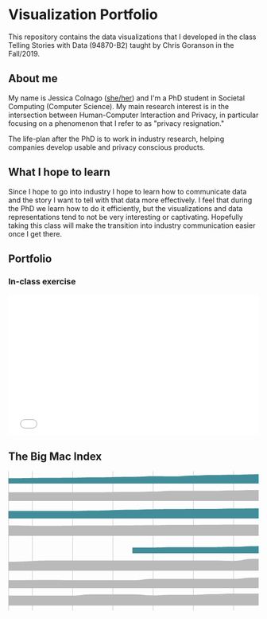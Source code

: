 # Visualization Portfolio
This repository contains the data visualizations that I developed in the class Telling Stories with Data (94870-B2) taught by Chris Goranson in the Fall/2019.

## About me
My name is Jessica Colnago ([she/her](https://www.mypronouns.org/she-her)) and I'm a PhD student in Societal Computing (Computer Science). My main research interest is in the intersection between Human-Computer Interaction and Privacy, in particular focusing on a phenomenon that I refer to as "privacy resignation."

The life-plan after the PhD is to work in industry research, helping companies develop usable and privacy conscious products.

## What I hope to learn
Since I hope to go into industry I hope to learn how to communicate data and the story I want to tell with that data more effectively. I feel that during the PhD we learn how to do it efficiently, but the visualizations and data representations tend to not be very interesting or captivating. Hopefully taking this class will make the transition into industry communication easier once I get there.

## Portfolio

### In-class exercise
<iframe title="Left-click" aria-label="Stacked Column Chart" id="datawrapper-chart-4D4Br" src="//datawrapper.dwcdn.net/4D4Br/2/" scrolling="no" frameborder="0" style="width: 0; min-width: 100% !important; border: none;" height="283"></iframe><script type="text/javascript">!function(){"use strict";window.addEventListener("message",function(a){if(void 0!==a.data["datawrapper-height"])for(var e in a.data["datawrapper-height"]){var t=document.getElementById("datawrapper-chart-"+e)||document.querySelector("iframe[src*='"+e+"']");t&&(t.style.height=a.data["datawrapper-height"][e]+"px")}})}();</script>

## The Big Mac Index
<svg width="900" height="500" xmlns="http://www.w3.org/2000/svg"><g class="x axis" style="stroke-width: 1px; font-size: 10px; font-family: Arial, Helvetica;" transform="translate(0,485)" fill="none" font-size="10" font-family="sans-serif" text-anchor="middle"><path class="domain" stroke="#000" d="M0.5,-485V0.5H900.5V-485" style="shape-rendering: crispedges; fill: none; stroke: rgb(204, 204, 204);"></path><g class="tick" opacity="1" transform="translate(48.043156596794084,0)"><line stroke="#000" y2="-485" style="shape-rendering: crispedges; fill: none; stroke: rgb(204, 204, 204);"></line><text fill="#000" y="3" dy="0.71em">2009</text></g><g class="tick" opacity="1" transform="translate(129.05425400739827,0)"><line stroke="#000" y2="-485" style="shape-rendering: crispedges; fill: none; stroke: rgb(204, 204, 204);"></line><text fill="#000" y="3" dy="0.71em">2010</text></g><g class="tick" opacity="1" transform="translate(210.06535141800248,0)"><line stroke="#000" y2="-485" style="shape-rendering: crispedges; fill: none; stroke: rgb(204, 204, 204);"></line><text fill="#000" y="3" dy="0.71em">2011</text></g><g class="tick" opacity="1" transform="translate(291.07644882860666,0)"><line stroke="#000" y2="-485" style="shape-rendering: crispedges; fill: none; stroke: rgb(204, 204, 204);"></line><text fill="#000" y="3" dy="0.71em">2012</text></g><g class="tick" opacity="1" transform="translate(372.3094944512947,0)"><line stroke="#000" y2="-485" style="shape-rendering: crispedges; fill: none; stroke: rgb(204, 204, 204);"></line><text fill="#000" y="3" dy="0.71em">2013</text></g><g class="tick" opacity="1" transform="translate(453.3205918618989,0)"><line stroke="#000" y2="-485" style="shape-rendering: crispedges; fill: none; stroke: rgb(204, 204, 204);"></line><text fill="#000" y="3" dy="0.71em">2014</text></g><g class="tick" opacity="1" transform="translate(534.3316892725031,0)"><line stroke="#000" y2="-485" style="shape-rendering: crispedges; fill: none; stroke: rgb(204, 204, 204);"></line><text fill="#000" y="3" dy="0.71em">2015</text></g><g class="tick" opacity="1" transform="translate(615.3427866831072,0)"><line stroke="#000" y2="-485" style="shape-rendering: crispedges; fill: none; stroke: rgb(204, 204, 204);"></line><text fill="#000" y="3" dy="0.71em">2016</text></g><g class="tick" opacity="1" transform="translate(696.5758323057954,0)"><line stroke="#000" y2="-485" style="shape-rendering: crispedges; fill: none; stroke: rgb(204, 204, 204);"></line><text fill="#000" y="3" dy="0.71em">2017</text></g><g class="tick" opacity="1" transform="translate(777.5869297163995,0)"><line stroke="#000" y2="-485" style="shape-rendering: crispedges; fill: none; stroke: rgb(204, 204, 204);"></line><text fill="#000" y="3" dy="0.71em">2018</text></g><g class="tick" opacity="1" transform="translate(858.5980271270037,0)"><line stroke="#000" y2="-485" style="shape-rendering: crispedges; fill: none; stroke: rgb(204, 204, 204);"></line><text fill="#000" y="3" dy="0.71em">2019</text></g></g><g class="flow" title="Brazil" transform="translate(0,0)"><path class="area" style="fill: rgb(65, 142, 154);" d="M0,14.285714285714286C43.8347718865598,14.285714285714286,43.8347718865598,13.52857142857143,87.6695437731196,13.52857142857143C108.08877928483352,13.52857142857143,108.08877928483352,13.285714285714286,128.50801479654746,13.285714285714286C148.59432799013564,13.285714285714286,148.59432799013564,12.557142857142855,168.6806411837238,12.557142857142855C209.18618988902588,12.557142857142855,209.18618988902588,11.428571428571429,249.69173859432797,11.428571428571429C270.1109741060419,11.428571428571429,270.1109741060419,10.357142857142856,290.5302096177559,10.357142857142856C310.7274969173859,10.357142857142856,310.7274969173859,10.600000000000001,330.924784217016,10.600000000000001C351.3440197287299,10.600000000000001,351.3440197287299,8.928571428571427,371.76325524044387,8.928571428571427C391.84956843403205,8.928571428571427,391.84956843403205,7.857142857142858,411.93588162762023,7.857142857142858C432.35511713933414,7.857142857142858,432.35511713933414,7.285714285714285,452.77435265104805,7.285714285714285C472.8606658446362,7.285714285714285,472.8606658446362,6.428571428571427,492.94697903822436,6.428571428571427C513.3662145499383,6.428571428571427,513.3662145499383,5.714285714285712,533.7854500616522,5.714285714285712C553.8717632552405,5.714285714285712,553.8717632552405,5.714285714285712,573.9580764488286,5.714285714285712C594.3773119605426,5.714285714285712,594.3773119605426,5.714285714285712,614.7965474722565,5.714285714285712C634.9938347718866,5.714285714285712,634.9938347718866,2.8571428571428577,655.1911220715166,2.8571428571428577C675.6103575832306,2.8571428571428577,675.6103575832306,1.4285714285714306,696.0295930949445,1.4285714285714306C716.1159062885326,1.4285714285714306,716.1159062885326,1.4285714285714306,736.2022194821209,1.4285714285714306C756.6214549938347,1.4285714285714306,756.6214549938347,1.4285714285714306,777.0406905055487,1.4285714285714306C797.1270036991368,1.4285714285714306,797.1270036991368,0.8571428571428577,817.2133168927251,0.8571428571428577C837.6325524044389,0.8571428571428577,837.6325524044389,0.8571428571428577,858.0517879161529,0.8571428571428577C879.0258939580765,0.8571428571428577,879.0258939580765,0,900,0L900,25C879.0258939580765,25,879.0258939580765,25,858.0517879161529,25C837.6325524044389,25,837.6325524044389,25,817.2133168927251,25C797.1270036991368,25,797.1270036991368,25,777.0406905055487,25C756.6214549938347,25,756.6214549938347,25,736.2022194821209,25C716.1159062885326,25,716.1159062885326,25,696.0295930949445,25C675.6103575832306,25,675.6103575832306,25,655.1911220715166,25C634.9938347718866,25,634.9938347718866,25,614.7965474722565,25C594.3773119605426,25,594.3773119605426,25,573.9580764488286,25C553.8717632552405,25,553.8717632552405,25,533.7854500616522,25C513.3662145499383,25,513.3662145499383,25,492.94697903822436,25C472.8606658446362,25,472.8606658446362,25,452.77435265104805,25C432.35511713933414,25,432.35511713933414,25,411.93588162762023,25C391.84956843403205,25,391.84956843403205,25,371.76325524044387,25C351.3440197287299,25,351.3440197287299,25,330.924784217016,25C310.7274969173859,25,310.7274969173859,25,290.5302096177559,25C270.1109741060419,25,270.1109741060419,25,249.69173859432797,25C209.18618988902588,25,209.18618988902588,25,168.6806411837238,25C148.59432799013564,25,148.59432799013564,25,128.50801479654746,25C108.08877928483352,25,108.08877928483352,25,87.6695437731196,25C43.8347718865598,25,43.8347718865598,25,0,25Z"></path><text x="894" y="19" style="font-size: 10px; fill: black; font-family: Arial, Helvetica; text-anchor: end;">Brazil</text></g><g class="flow" title="Britain" transform="translate(0,35)"><path class="area" style="fill: rgb(186, 186, 186);" d="M0,7.598784194528875C43.8347718865598,7.598784194528875,43.8347718865598,7.598784194528875,87.6695437731196,7.598784194528875C108.08877928483352,7.598784194528875,108.08877928483352,7.598784194528875,128.50801479654746,7.598784194528875C148.59432799013564,7.598784194528875,148.59432799013564,7.598784194528875,168.6806411837238,7.598784194528875C209.18618988902588,7.598784194528875,209.18618988902588,6.838905775075986,249.69173859432797,6.838905775075986C270.1109741060419,6.838905775075986,270.1109741060419,6.079027355623097,290.5302096177559,6.079027355623097C310.7274969173859,6.079027355623097,310.7274969173859,4.559270516717326,330.924784217016,4.559270516717326C351.3440197287299,4.559270516717326,351.3440197287299,4.559270516717326,371.76325524044387,4.559270516717326C391.84956843403205,4.559270516717326,391.84956843403205,4.559270516717326,411.93588162762023,4.559270516717326C432.35511713933414,4.559270516717326,432.35511713933414,3.7993920972644375,452.77435265104805,3.7993920972644375C472.8606658446362,3.7993920972644375,472.8606658446362,3.039513677811552,492.94697903822436,3.039513677811552C513.3662145499383,3.039513677811552,513.3662145499383,3.039513677811552,533.7854500616522,3.039513677811552C553.8717632552405,3.039513677811552,553.8717632552405,3.039513677811552,573.9580764488286,3.039513677811552C594.3773119605426,3.039513677811552,594.3773119605426,3.039513677811552,614.7965474722565,3.039513677811552C634.9938347718866,3.039513677811552,634.9938347718866,2.279635258358663,655.1911220715166,2.279635258358663C675.6103575832306,2.279635258358663,675.6103575832306,1.5197568389057743,696.0295930949445,1.5197568389057743C716.1159062885326,1.5197568389057743,716.1159062885326,0.7598784194528889,736.2022194821209,0.7598784194528889C756.6214549938347,0.7598784194528889,756.6214549938347,0.7598784194528889,777.0406905055487,0.7598784194528889C797.1270036991368,0.7598784194528889,797.1270036991368,0.7598784194528889,817.2133168927251,0.7598784194528889C837.6325524044389,0.7598784194528889,837.6325524044389,0.7598784194528889,858.0517879161529,0.7598784194528889C879.0258939580765,0.7598784194528889,879.0258939580765,0,900,0L900,25C879.0258939580765,25,879.0258939580765,25,858.0517879161529,25C837.6325524044389,25,837.6325524044389,25,817.2133168927251,25C797.1270036991368,25,797.1270036991368,25,777.0406905055487,25C756.6214549938347,25,756.6214549938347,25,736.2022194821209,25C716.1159062885326,25,716.1159062885326,25,696.0295930949445,25C675.6103575832306,25,675.6103575832306,25,655.1911220715166,25C634.9938347718866,25,634.9938347718866,25,614.7965474722565,25C594.3773119605426,25,594.3773119605426,25,573.9580764488286,25C553.8717632552405,25,553.8717632552405,25,533.7854500616522,25C513.3662145499383,25,513.3662145499383,25,492.94697903822436,25C472.8606658446362,25,472.8606658446362,25,452.77435265104805,25C432.35511713933414,25,432.35511713933414,25,411.93588162762023,25C391.84956843403205,25,391.84956843403205,25,371.76325524044387,25C351.3440197287299,25,351.3440197287299,25,330.924784217016,25C310.7274969173859,25,310.7274969173859,25,290.5302096177559,25C270.1109741060419,25,270.1109741060419,25,249.69173859432797,25C209.18618988902588,25,209.18618988902588,25,168.6806411837238,25C148.59432799013564,25,148.59432799013564,25,128.50801479654746,25C108.08877928483352,25,108.08877928483352,25,87.6695437731196,25C43.8347718865598,25,43.8347718865598,25,0,25Z"></path><text x="894" y="19" style="font-size: 10px; fill: black; font-family: Arial, Helvetica; text-anchor: end;">Britain</text></g><g class="flow" title="China" transform="translate(0,70)"><path class="area" style="fill: rgb(65, 142, 154);" d="M0,10.119047619047619C43.8347718865598,10.119047619047619,43.8347718865598,10.119047619047619,87.6695437731196,10.119047619047619C108.08877928483352,10.119047619047619,108.08877928483352,10.119047619047619,128.50801479654746,10.119047619047619C148.59432799013564,10.119047619047619,148.59432799013564,9.285714285714286,168.6806411837238,9.285714285714286C209.18618988902588,9.285714285714286,209.18618988902588,7.55952380952381,249.69173859432797,7.55952380952381C270.1109741060419,7.55952380952381,270.1109741060419,6.666666666666664,290.5302096177559,6.666666666666664C310.7274969173859,6.666666666666664,310.7274969173859,6.36904761904762,330.924784217016,6.36904761904762C351.3440197287299,6.36904761904762,351.3440197287299,5.9523809523809526,371.76325524044387,5.9523809523809526C391.84956843403205,5.9523809523809526,391.84956843403205,5.9523809523809526,411.93588162762023,5.9523809523809526C432.35511713933414,5.9523809523809526,432.35511713933414,5.238095238095237,452.77435265104805,5.238095238095237C472.8606658446362,5.238095238095237,472.8606658446362,4.880952380952383,492.94697903822436,4.880952380952383C513.3662145499383,4.880952380952383,513.3662145499383,4.5238095238095255,533.7854500616522,4.5238095238095255C553.8717632552405,4.5238095238095255,553.8717632552405,4.761904761904763,573.9580764488286,4.761904761904763C594.3773119605426,4.761904761904763,594.3773119605426,4.0476190476190474,614.7965474722565,4.0476190476190474C634.9938347718866,4.0476190476190474,634.9938347718866,2.857142857142854,655.1911220715166,2.857142857142854C675.6103575832306,2.857142857142854,675.6103575832306,1.6666666666666679,696.0295930949445,1.6666666666666679C716.1159062885326,1.6666666666666679,716.1159062885326,1.4285714285714306,736.2022194821209,1.4285714285714306C756.6214549938347,1.4285714285714306,756.6214549938347,0.7142857142857189,777.0406905055487,0.7142857142857189C797.1270036991368,0.7142857142857189,797.1270036991368,0.5952380952380949,817.2133168927251,0.5952380952380949C837.6325524044389,0.5952380952380949,837.6325524044389,0.1190476190476204,858.0517879161529,0.1190476190476204C879.0258939580765,0.1190476190476204,879.0258939580765,0,900,0L900,25C879.0258939580765,25,879.0258939580765,25,858.0517879161529,25C837.6325524044389,25,837.6325524044389,25,817.2133168927251,25C797.1270036991368,25,797.1270036991368,25,777.0406905055487,25C756.6214549938347,25,756.6214549938347,25,736.2022194821209,25C716.1159062885326,25,716.1159062885326,25,696.0295930949445,25C675.6103575832306,25,675.6103575832306,25,655.1911220715166,25C634.9938347718866,25,634.9938347718866,25,614.7965474722565,25C594.3773119605426,25,594.3773119605426,25,573.9580764488286,25C553.8717632552405,25,553.8717632552405,25,533.7854500616522,25C513.3662145499383,25,513.3662145499383,25,492.94697903822436,25C472.8606658446362,25,472.8606658446362,25,452.77435265104805,25C432.35511713933414,25,432.35511713933414,25,411.93588162762023,25C391.84956843403205,25,391.84956843403205,25,371.76325524044387,25C351.3440197287299,25,351.3440197287299,25,330.924784217016,25C310.7274969173859,25,310.7274969173859,25,290.5302096177559,25C270.1109741060419,25,270.1109741060419,25,249.69173859432797,25C209.18618988902588,25,209.18618988902588,25,168.6806411837238,25C148.59432799013564,25,148.59432799013564,25,128.50801479654746,25C108.08877928483352,25,108.08877928483352,25,87.6695437731196,25C43.8347718865598,25,43.8347718865598,25,0,25Z"></path><text x="894" y="19" style="font-size: 10px; fill: black; font-family: Arial, Helvetica; text-anchor: end;">China</text></g><g class="flow" title="Euro area" transform="translate(0,105)"><path class="area" style="fill: rgb(186, 186, 186);" d="M0,4.359313725490196C43.8347718865598,4.359313725490196,43.8347718865598,4.718137254901961,87.6695437731196,4.718137254901961C108.08877928483352,4.718137254901961,108.08877928483352,4.411764705882355,128.50801479654746,4.411764705882355C148.59432799013564,4.411764705882355,148.59432799013564,4.2890253002451,168.6806411837238,4.2890253002451C209.18618988902588,4.2890253002451,209.18618988902588,3.935904405637256,249.69173859432797,3.935904405637256C270.1109741060419,3.935904405637256,270.1109741060419,3.600144791666665,290.5302096177559,3.600144791666665C310.7274969173859,3.600144791666665,310.7274969173859,3.0423882291666686,330.924784217016,3.0423882291666686C351.3440197287299,3.0423882291666686,351.3440197287299,2.9727354656862737,371.76325524044387,2.9727354656862737C391.84956843403205,2.9727354656862737,391.84956843403205,2.7949112193627457,411.93588162762023,2.7949112193627457C432.35511713933414,2.7949112193627457,432.35511713933414,2.5860127205882364,452.77435265104805,2.5860127205882364C472.8606658446362,2.5860127205882364,472.8606658446362,2.45564773284314,492.94697903822436,2.45564773284314C513.3662145499383,2.45564773284314,513.3662145499383,2.450980392156861,533.7854500616522,2.450980392156861C553.8717632552405,2.450980392156861,553.8717632552405,2.3284313725490193,573.9580764488286,2.3284313725490193C594.3773119605426,2.3284313725490193,594.3773119605426,2.2058823529411775,614.7965474722565,2.2058823529411775C634.9938347718866,2.2058823529411775,634.9938347718866,1.593137254901965,655.1911220715166,1.593137254901965C675.6103575832306,1.593137254901965,675.6103575832306,1.2254901960784323,696.0295930949445,1.2254901960784323C716.1159062885326,1.2254901960784323,716.1159062885326,1.0416666666666643,736.2022194821209,1.0416666666666643C756.6214549938347,1.0416666666666643,756.6214549938347,0.7965686274509807,777.0406905055487,0.7965686274509807C797.1270036991368,0.7965686274509807,797.1270036991368,0.24509803921568363,817.2133168927251,0.24509803921568363C837.6325524044389,0.24509803921568363,837.6325524044389,0.18382352941176805,858.0517879161529,0.18382352941176805C879.0258939580765,0.18382352941176805,879.0258939580765,0,900,0L900,25C879.0258939580765,25,879.0258939580765,25,858.0517879161529,25C837.6325524044389,25,837.6325524044389,25,817.2133168927251,25C797.1270036991368,25,797.1270036991368,25,777.0406905055487,25C756.6214549938347,25,756.6214549938347,25,736.2022194821209,25C716.1159062885326,25,716.1159062885326,25,696.0295930949445,25C675.6103575832306,25,675.6103575832306,25,655.1911220715166,25C634.9938347718866,25,634.9938347718866,25,614.7965474722565,25C594.3773119605426,25,594.3773119605426,25,573.9580764488286,25C553.8717632552405,25,553.8717632552405,25,533.7854500616522,25C513.3662145499383,25,513.3662145499383,25,492.94697903822436,25C472.8606658446362,25,472.8606658446362,25,452.77435265104805,25C432.35511713933414,25,432.35511713933414,25,411.93588162762023,25C391.84956843403205,25,391.84956843403205,25,371.76325524044387,25C351.3440197287299,25,351.3440197287299,25,330.924784217016,25C310.7274969173859,25,310.7274969173859,25,290.5302096177559,25C270.1109741060419,25,270.1109741060419,25,249.69173859432797,25C209.18618988902588,25,209.18618988902588,25,168.6806411837238,25C148.59432799013564,25,148.59432799013564,25,128.50801479654746,25C108.08877928483352,25,108.08877928483352,25,87.6695437731196,25C43.8347718865598,25,43.8347718865598,25,0,25Z"></path><text x="894" y="19" style="font-size: 10px; fill: black; font-family: Arial, Helvetica; text-anchor: end;">Euro area</text></g><g class="flow" title="India" transform="translate(0,140)"><path class="area" style="fill: rgb(65, 142, 154);" d="M249.69173859432797,13.524590163934427C270.1109741060419,13.524590163934427,270.1109741060419,13.524590163934427,290.5302096177559,13.524590163934427C310.7274969173859,13.524590163934427,310.7274969173859,12.841530054644808,330.924784217016,12.841530054644808C351.3440197287299,12.841530054644808,351.3440197287299,12.841530054644808,371.76325524044387,12.841530054644808C391.84956843403205,12.841530054644808,391.84956843403205,12.704918032786885,411.93588162762023,12.704918032786885C432.35511713933414,12.704918032786885,432.35511713933414,12.021857923497267,452.77435265104805,12.021857923497267C472.8606658446362,12.021857923497267,472.8606658446362,10.655737704918034,492.94697903822436,10.655737704918034C513.3662145499383,10.655737704918034,513.3662145499383,9.118852459016393,533.7854500616522,9.118852459016393C553.8717632552405,9.118852459016393,553.8717632552405,9.118852459016393,573.9580764488286,9.118852459016393C594.3773119605426,9.118852459016393,594.3773119605426,7.6502732240437155,614.7965474722565,7.6502732240437155C634.9938347718866,7.6502732240437155,634.9938347718866,2.868852459016395,655.1911220715166,2.868852459016395C675.6103575832306,2.868852459016395,675.6103575832306,1.775956284153004,696.0295930949445,1.775956284153004C716.1159062885326,1.775956284153004,716.1159062885326,0.6830601092896167,736.2022194821209,0.6830601092896167C756.6214549938347,0.6830601092896167,756.6214549938347,0.4098360655737707,777.0406905055487,0.4098360655737707C797.1270036991368,0.4098360655737707,797.1270036991368,1.3661202185792334,817.2133168927251,1.3661202185792334C837.6325524044389,1.3661202185792334,837.6325524044389,0.6830601092896167,858.0517879161529,0.6830601092896167C879.0258939580765,0.6830601092896167,879.0258939580765,0,900,0L900,25C879.0258939580765,25,879.0258939580765,25,858.0517879161529,25C837.6325524044389,25,837.6325524044389,25,817.2133168927251,25C797.1270036991368,25,797.1270036991368,25,777.0406905055487,25C756.6214549938347,25,756.6214549938347,25,736.2022194821209,25C716.1159062885326,25,716.1159062885326,25,696.0295930949445,25C675.6103575832306,25,675.6103575832306,25,655.1911220715166,25C634.9938347718866,25,634.9938347718866,25,614.7965474722565,25C594.3773119605426,25,594.3773119605426,25,573.9580764488286,25C553.8717632552405,25,553.8717632552405,25,533.7854500616522,25C513.3662145499383,25,513.3662145499383,25,492.94697903822436,25C472.8606658446362,25,472.8606658446362,25,452.77435265104805,25C432.35511713933414,25,432.35511713933414,25,411.93588162762023,25C391.84956843403205,25,391.84956843403205,25,371.76325524044387,25C351.3440197287299,25,351.3440197287299,25,330.924784217016,25C310.7274969173859,25,310.7274969173859,25,290.5302096177559,25C270.1109741060419,25,270.1109741060419,25,249.69173859432797,25Z"></path><text x="894" y="19" style="font-size: 10px; fill: black; font-family: Arial, Helvetica; text-anchor: end;">India</text></g><g class="flow" title="Japan" transform="translate(0,175)"><path class="area" style="fill: rgb(186, 186, 186);" d="M0,7.051282051282051C43.8347718865598,7.051282051282051,43.8347718865598,4.487179487179489,87.6695437731196,4.487179487179489C108.08877928483352,4.487179487179489,108.08877928483352,4.487179487179489,128.50801479654746,4.487179487179489C148.59432799013564,4.487179487179489,148.59432799013564,4.487179487179489,168.6806411837238,4.487179487179489C209.18618988902588,4.487179487179489,209.18618988902588,4.487179487179489,249.69173859432797,4.487179487179489C270.1109741060419,4.487179487179489,270.1109741060419,4.487179487179489,290.5302096177559,4.487179487179489C310.7274969173859,4.487179487179489,310.7274969173859,4.487179487179489,330.924784217016,4.487179487179489C351.3440197287299,4.487179487179489,351.3440197287299,4.487179487179489,371.76325524044387,4.487179487179489C391.84956843403205,4.487179487179489,391.84956843403205,4.487179487179489,411.93588162762023,4.487179487179489C432.35511713933414,4.487179487179489,432.35511713933414,5.128205128205128,452.77435265104805,5.128205128205128C472.8606658446362,5.128205128205128,472.8606658446362,1.2820512820512846,492.94697903822436,1.2820512820512846C513.3662145499383,1.2820512820512846,513.3662145499383,1.2820512820512846,533.7854500616522,1.2820512820512846C553.8717632552405,1.2820512820512846,553.8717632552405,1.2820512820512846,573.9580764488286,1.2820512820512846C594.3773119605426,1.2820512820512846,594.3773119605426,1.2820512820512846,614.7965474722565,1.2820512820512846C634.9938347718866,1.2820512820512846,634.9938347718866,1.2820512820512846,655.1911220715166,1.2820512820512846C675.6103575832306,1.2820512820512846,675.6103575832306,0.6410256410256423,696.0295930949445,0.6410256410256423C716.1159062885326,0.6410256410256423,716.1159062885326,0.6410256410256423,736.2022194821209,0.6410256410256423C756.6214549938347,0.6410256410256423,756.6214549938347,0.6410256410256423,777.0406905055487,0.6410256410256423C797.1270036991368,0.6410256410256423,797.1270036991368,0,817.2133168927251,0C837.6325524044389,0,837.6325524044389,0,858.0517879161529,0C879.0258939580765,0,879.0258939580765,0,900,0L900,25C879.0258939580765,25,879.0258939580765,25,858.0517879161529,25C837.6325524044389,25,837.6325524044389,25,817.2133168927251,25C797.1270036991368,25,797.1270036991368,25,777.0406905055487,25C756.6214549938347,25,756.6214549938347,25,736.2022194821209,25C716.1159062885326,25,716.1159062885326,25,696.0295930949445,25C675.6103575832306,25,675.6103575832306,25,655.1911220715166,25C634.9938347718866,25,634.9938347718866,25,614.7965474722565,25C594.3773119605426,25,594.3773119605426,25,573.9580764488286,25C553.8717632552405,25,553.8717632552405,25,533.7854500616522,25C513.3662145499383,25,513.3662145499383,25,492.94697903822436,25C472.8606658446362,25,472.8606658446362,25,452.77435265104805,25C432.35511713933414,25,432.35511713933414,25,411.93588162762023,25C391.84956843403205,25,391.84956843403205,25,371.76325524044387,25C351.3440197287299,25,351.3440197287299,25,330.924784217016,25C310.7274969173859,25,310.7274969173859,25,290.5302096177559,25C270.1109741060419,25,270.1109741060419,25,249.69173859432797,25C209.18618988902588,25,209.18618988902588,25,168.6806411837238,25C148.59432799013564,25,148.59432799013564,25,128.50801479654746,25C108.08877928483352,25,108.08877928483352,25,87.6695437731196,25C43.8347718865598,25,43.8347718865598,25,0,25Z"></path><text x="894" y="19" style="font-size: 10px; fill: black; font-family: Arial, Helvetica; text-anchor: end;">Japan</text></g><g class="flow" title="Mexico" transform="translate(0,210)"><path class="area" style="fill: rgb(186, 186, 186);" d="M0,9C43.8347718865598,9,43.8347718865598,8.5,87.6695437731196,8.5C108.08877928483352,8.5,108.08877928483352,9,128.50801479654746,9C148.59432799013564,9,148.59432799013564,9,168.6806411837238,9C209.18618988902588,9,209.18618988902588,9,249.69173859432797,9C270.1109741060419,9,270.1109741060419,6.5,290.5302096177559,6.5C310.7274969173859,6.5,310.7274969173859,6.5,330.924784217016,6.5C351.3440197287299,6.5,351.3440197287299,6.5,371.76325524044387,6.5C391.84956843403205,6.5,391.84956843403205,6.5,411.93588162762023,6.5C432.35511713933414,6.5,432.35511713933414,6.5,452.77435265104805,6.5C472.8606658446362,6.5,472.8606658446362,4,492.94697903822436,4C513.3662145499383,4,513.3662145499383,0.5,533.7854500616522,0.5C553.8717632552405,0.5,553.8717632552405,0.5,573.9580764488286,0.5C594.3773119605426,0.5,594.3773119605426,0.5,614.7965474722565,0.5C634.9938347718866,0.5,634.9938347718866,3,655.1911220715166,3C675.6103575832306,3,675.6103575832306,0.5,696.0295930949445,0.5C716.1159062885326,0.5,716.1159062885326,0.5,736.2022194821209,0.5C756.6214549938347,0.5,756.6214549938347,1,777.0406905055487,1C797.1270036991368,1,797.1270036991368,0.5,817.2133168927251,0.5C837.6325524044389,0.5,837.6325524044389,0.5,858.0517879161529,0.5C879.0258939580765,0.5,879.0258939580765,0,900,0L900,25C879.0258939580765,25,879.0258939580765,25,858.0517879161529,25C837.6325524044389,25,837.6325524044389,25,817.2133168927251,25C797.1270036991368,25,797.1270036991368,25,777.0406905055487,25C756.6214549938347,25,756.6214549938347,25,736.2022194821209,25C716.1159062885326,25,716.1159062885326,25,696.0295930949445,25C675.6103575832306,25,675.6103575832306,25,655.1911220715166,25C634.9938347718866,25,634.9938347718866,25,614.7965474722565,25C594.3773119605426,25,594.3773119605426,25,573.9580764488286,25C553.8717632552405,25,553.8717632552405,25,533.7854500616522,25C513.3662145499383,25,513.3662145499383,25,492.94697903822436,25C472.8606658446362,25,472.8606658446362,25,452.77435265104805,25C432.35511713933414,25,432.35511713933414,25,411.93588162762023,25C391.84956843403205,25,391.84956843403205,25,371.76325524044387,25C351.3440197287299,25,351.3440197287299,25,330.924784217016,25C310.7274969173859,25,310.7274969173859,25,290.5302096177559,25C270.1109741060419,25,270.1109741060419,25,249.69173859432797,25C209.18618988902588,25,209.18618988902588,25,168.6806411837238,25C148.59432799013564,25,148.59432799013564,25,128.50801479654746,25C108.08877928483352,25,108.08877928483352,25,87.6695437731196,25C43.8347718865598,25,43.8347718865598,25,0,25Z"></path><text x="894" y="19" style="font-size: 10px; fill: black; font-family: Arial, Helvetica; text-anchor: end;">Mexico</text></g><g class="flow" title="Norway" transform="translate(0,245)"><path class="area" style="fill: rgb(186, 186, 186);" d="M0,5C43.8347718865598,5,43.8347718865598,5,87.6695437731196,5C108.08877928483352,5,108.08877928483352,5,128.50801479654746,5C148.59432799013564,5,148.59432799013564,2.5,168.6806411837238,2.5C209.18618988902588,2.5,209.18618988902588,2.5,249.69173859432797,2.5C270.1109741060419,2.5,270.1109741060419,4.5,290.5302096177559,4.5C310.7274969173859,4.5,310.7274969173859,3.5,330.924784217016,3.5C351.3440197287299,3.5,351.3440197287299,3.5,371.76325524044387,3.5C391.84956843403205,3.5,391.84956843403205,2,411.93588162762023,2C432.35511713933414,2,432.35511713933414,1,452.77435265104805,1C472.8606658446362,1,472.8606658446362,1,492.94697903822436,1C513.3662145499383,1,513.3662145499383,1,533.7854500616522,1C553.8717632552405,1,553.8717632552405,2,573.9580764488286,2C594.3773119605426,2,594.3773119605426,1.6000000000000014,614.7965474722565,1.6000000000000014C634.9938347718866,1.6000000000000014,634.9938347718866,1.6000000000000014,655.1911220715166,1.6000000000000014C675.6103575832306,1.6000000000000014,675.6103575832306,0.5,696.0295930949445,0.5C716.1159062885326,0.5,716.1159062885326,0.5,736.2022194821209,0.5C756.6214549938347,0.5,756.6214549938347,0.5,777.0406905055487,0.5C797.1270036991368,0.5,797.1270036991368,4,817.2133168927251,4C837.6325524044389,4,837.6325524044389,0,858.0517879161529,0C879.0258939580765,0,879.0258939580765,4,900,4L900,25C879.0258939580765,25,879.0258939580765,25,858.0517879161529,25C837.6325524044389,25,837.6325524044389,25,817.2133168927251,25C797.1270036991368,25,797.1270036991368,25,777.0406905055487,25C756.6214549938347,25,756.6214549938347,25,736.2022194821209,25C716.1159062885326,25,716.1159062885326,25,696.0295930949445,25C675.6103575832306,25,675.6103575832306,25,655.1911220715166,25C634.9938347718866,25,634.9938347718866,25,614.7965474722565,25C594.3773119605426,25,594.3773119605426,25,573.9580764488286,25C553.8717632552405,25,553.8717632552405,25,533.7854500616522,25C513.3662145499383,25,513.3662145499383,25,492.94697903822436,25C472.8606658446362,25,472.8606658446362,25,452.77435265104805,25C432.35511713933414,25,432.35511713933414,25,411.93588162762023,25C391.84956843403205,25,391.84956843403205,25,371.76325524044387,25C351.3440197287299,25,351.3440197287299,25,330.924784217016,25C310.7274969173859,25,310.7274969173859,25,290.5302096177559,25C270.1109741060419,25,270.1109741060419,25,249.69173859432797,25C209.18618988902588,25,209.18618988902588,25,168.6806411837238,25C148.59432799013564,25,148.59432799013564,25,128.50801479654746,25C108.08877928483352,25,108.08877928483352,25,87.6695437731196,25C43.8347718865598,25,43.8347718865598,25,0,25Z"></path><text x="894" y="19" style="font-size: 10px; fill: black; font-family: Arial, Helvetica; text-anchor: end;">Norway</text></g><g class="flow" title="Russia" transform="translate(0,280)"><path class="area" style="fill: rgb(65, 142, 154);" d="M0,14.233576642335768C43.8347718865598,14.233576642335768,43.8347718865598,12.773722627737225,87.6695437731196,12.773722627737225C108.08877928483352,12.773722627737225,108.08877928483352,12.226277372262773,128.50801479654746,12.226277372262773C148.59432799013564,12.226277372262773,148.59432799013564,12.043795620437955,168.6806411837238,12.043795620437955C209.18618988902588,12.043795620437955,209.18618988902588,11.313868613138686,249.69173859432797,11.313868613138686C270.1109741060419,11.313868613138686,270.1109741060419,10.21897810218978,290.5302096177559,10.21897810218978C310.7274969173859,10.21897810218978,310.7274969173859,11.313868613138686,330.924784217016,11.313868613138686C351.3440197287299,11.313868613138686,351.3440197287299,11.7007299270073,371.76325524044387,11.7007299270073C391.84956843403205,11.7007299270073,391.84956843403205,9.124087591240876,411.93588162762023,9.124087591240876C432.35511713933414,9.124087591240876,432.35511713933414,8.759124087591243,452.77435265104805,8.759124087591243C472.8606658446362,8.759124087591243,472.8606658446362,8.759124087591243,492.94697903822436,8.759124087591243C513.3662145499383,8.759124087591243,513.3662145499383,8.759124087591243,533.7854500616522,8.759124087591243C553.8717632552405,8.759124087591243,553.8717632552405,5.4744525547445235,573.9580764488286,5.4744525547445235C594.3773119605426,5.4744525547445235,594.3773119605426,4.197080291970803,614.7965474722565,4.197080291970803C634.9938347718866,4.197080291970803,634.9938347718866,1.2773722627737243,655.1911220715166,1.2773722627737243C675.6103575832306,1.2773722627737243,675.6103575832306,1.2773722627737243,696.0295930949445,1.2773722627737243C716.1159062885326,1.2773722627737243,716.1159062885326,0,736.2022194821209,0C756.6214549938347,0,756.6214549938347,1.2773722627737243,777.0406905055487,1.2773722627737243C797.1270036991368,1.2773722627737243,797.1270036991368,1.2773722627737243,817.2133168927251,1.2773722627737243C837.6325524044389,1.2773722627737243,837.6325524044389,4.895985401459853,858.0517879161529,4.895985401459853C879.0258939580765,4.895985401459853,879.0258939580765,1.2773722627737243,900,1.2773722627737243L900,25C879.0258939580765,25,879.0258939580765,25,858.0517879161529,25C837.6325524044389,25,837.6325524044389,25,817.2133168927251,25C797.1270036991368,25,797.1270036991368,25,777.0406905055487,25C756.6214549938347,25,756.6214549938347,25,736.2022194821209,25C716.1159062885326,25,716.1159062885326,25,696.0295930949445,25C675.6103575832306,25,675.6103575832306,25,655.1911220715166,25C634.9938347718866,25,634.9938347718866,25,614.7965474722565,25C594.3773119605426,25,594.3773119605426,25,573.9580764488286,25C553.8717632552405,25,553.8717632552405,25,533.7854500616522,25C513.3662145499383,25,513.3662145499383,25,492.94697903822436,25C472.8606658446362,25,472.8606658446362,25,452.77435265104805,25C432.35511713933414,25,432.35511713933414,25,411.93588162762023,25C391.84956843403205,25,391.84956843403205,25,371.76325524044387,25C351.3440197287299,25,351.3440197287299,25,330.924784217016,25C310.7274969173859,25,310.7274969173859,25,290.5302096177559,25C270.1109741060419,25,270.1109741060419,25,249.69173859432797,25C209.18618988902588,25,209.18618988902588,25,168.6806411837238,25C148.59432799013564,25,148.59432799013564,25,128.50801479654746,25C108.08877928483352,25,108.08877928483352,25,87.6695437731196,25C43.8347718865598,25,43.8347718865598,25,0,25Z"></path><text x="894" y="19" style="font-size: 10px; fill: black; font-family: Arial, Helvetica; text-anchor: end;">Russia</text></g><g class="flow" title="Sweden" transform="translate(0,315)"><path class="area" style="fill: rgb(186, 186, 186);" d="M0,6.7307692307692335C43.8347718865598,6.7307692307692335,43.8347718865598,6.25,87.6695437731196,6.25C108.08877928483352,6.25,108.08877928483352,6.25,128.50801479654746,6.25C148.59432799013564,6.25,148.59432799013564,1.73076923076923,168.6806411837238,1.73076923076923C209.18618988902588,1.73076923076923,209.18618988902588,1.73076923076923,249.69173859432797,1.73076923076923C270.1109741060419,1.73076923076923,270.1109741060419,5.28846153846154,290.5302096177559,5.28846153846154C310.7274969173859,5.28846153846154,310.7274969173859,5.782201985576922,330.924784217016,5.782201985576922C351.3440197287299,5.782201985576922,351.3440197287299,5.500335875000001,371.76325524044387,5.500335875000001C391.84956843403205,5.500335875000001,391.84956843403205,4.99519230769231,411.93588162762023,4.99519230769231C432.35511713933414,4.99519230769231,432.35511713933414,5.432692307692307,452.77435265104805,5.432692307692307C472.8606658446362,5.432692307692307,472.8606658446362,5.432692307692307,492.94697903822436,5.432692307692307C513.3662145499383,5.432692307692307,513.3662145499383,5.432692307692307,533.7854500616522,5.432692307692307C553.8717632552405,5.432692307692307,553.8717632552405,3.9903846153846168,573.9580764488286,3.9903846153846168C594.3773119605426,3.9903846153846168,594.3773119605426,3.365384615384613,614.7965474722565,3.365384615384613C634.9938347718866,3.365384615384613,634.9938347718866,3.39423076923077,655.1911220715166,3.39423076923077C675.6103575832306,3.39423076923077,675.6103575832306,1.9230769230769234,696.0295930949445,1.9230769230769234C716.1159062885326,1.9230769230769234,716.1159062885326,1.45673076923077,736.2022194821209,1.45673076923077C756.6214549938347,1.45673076923077,756.6214549938347,1.39423076923077,777.0406905055487,1.39423076923077C797.1270036991368,1.39423076923077,797.1270036991368,0.4807692307692335,817.2133168927251,0.4807692307692335C837.6325524044389,0.4807692307692335,837.6325524044389,0,858.0517879161529,0C879.0258939580765,0,879.0258939580765,0.4807692307692335,900,0.4807692307692335L900,25C879.0258939580765,25,879.0258939580765,25,858.0517879161529,25C837.6325524044389,25,837.6325524044389,25,817.2133168927251,25C797.1270036991368,25,797.1270036991368,25,777.0406905055487,25C756.6214549938347,25,756.6214549938347,25,736.2022194821209,25C716.1159062885326,25,716.1159062885326,25,696.0295930949445,25C675.6103575832306,25,675.6103575832306,25,655.1911220715166,25C634.9938347718866,25,634.9938347718866,25,614.7965474722565,25C594.3773119605426,25,594.3773119605426,25,573.9580764488286,25C553.8717632552405,25,553.8717632552405,25,533.7854500616522,25C513.3662145499383,25,513.3662145499383,25,492.94697903822436,25C472.8606658446362,25,472.8606658446362,25,452.77435265104805,25C432.35511713933414,25,432.35511713933414,25,411.93588162762023,25C391.84956843403205,25,391.84956843403205,25,371.76325524044387,25C351.3440197287299,25,351.3440197287299,25,330.924784217016,25C310.7274969173859,25,310.7274969173859,25,290.5302096177559,25C270.1109741060419,25,270.1109741060419,25,249.69173859432797,25C209.18618988902588,25,209.18618988902588,25,168.6806411837238,25C148.59432799013564,25,148.59432799013564,25,128.50801479654746,25C108.08877928483352,25,108.08877928483352,25,87.6695437731196,25C43.8347718865598,25,43.8347718865598,25,0,25Z"></path><text x="894" y="19" style="font-size: 10px; fill: black; font-family: Arial, Helvetica; text-anchor: end;">Sweden</text></g><g class="flow" title="Switzerland" transform="translate(0,350)"><path class="area" style="fill: rgb(186, 186, 186);" d="M0,0C43.8347718865598,0,43.8347718865598,0,87.6695437731196,0C108.08877928483352,0,108.08877928483352,0,128.50801479654746,0C148.59432799013564,0,148.59432799013564,0,168.6806411837238,0C209.18618988902588,0,209.18618988902588,0,249.69173859432797,0C270.1109741060419,0,270.1109741060419,0,290.5302096177559,0C310.7274969173859,0,310.7274969173859,0,330.924784217016,0C351.3440197287299,0,351.3440197287299,0,371.76325524044387,0C391.84956843403205,0,391.84956843403205,0,411.93588162762023,0C432.35511713933414,0,432.35511713933414,0,452.77435265104805,0C472.8606658446362,0,472.8606658446362,1.3076923076923066,492.94697903822436,1.3076923076923066C513.3662145499383,1.3076923076923066,513.3662145499383,0,533.7854500616522,0C553.8717632552405,0,553.8717632552405,0,573.9580764488286,0C594.3773119605426,0,594.3773119605426,0,614.7965474722565,0C634.9938347718866,0,634.9938347718866,0,655.1911220715166,0C675.6103575832306,0,675.6103575832306,0,696.0295930949445,0C716.1159062885326,0,716.1159062885326,0,736.2022194821209,0C756.6214549938347,0,756.6214549938347,0,777.0406905055487,0C797.1270036991368,0,797.1270036991368,0,817.2133168927251,0C837.6325524044389,0,837.6325524044389,0,858.0517879161529,0C879.0258939580765,0,879.0258939580765,0,900,0L900,25C879.0258939580765,25,879.0258939580765,25,858.0517879161529,25C837.6325524044389,25,837.6325524044389,25,817.2133168927251,25C797.1270036991368,25,797.1270036991368,25,777.0406905055487,25C756.6214549938347,25,756.6214549938347,25,736.2022194821209,25C716.1159062885326,25,716.1159062885326,25,696.0295930949445,25C675.6103575832306,25,675.6103575832306,25,655.1911220715166,25C634.9938347718866,25,634.9938347718866,25,614.7965474722565,25C594.3773119605426,25,594.3773119605426,25,573.9580764488286,25C553.8717632552405,25,553.8717632552405,25,533.7854500616522,25C513.3662145499383,25,513.3662145499383,25,492.94697903822436,25C472.8606658446362,25,472.8606658446362,25,452.77435265104805,25C432.35511713933414,25,432.35511713933414,25,411.93588162762023,25C391.84956843403205,25,391.84956843403205,25,371.76325524044387,25C351.3440197287299,25,351.3440197287299,25,330.924784217016,25C310.7274969173859,25,310.7274969173859,25,290.5302096177559,25C270.1109741060419,25,270.1109741060419,25,249.69173859432797,25C209.18618988902588,25,209.18618988902588,25,168.6806411837238,25C148.59432799013564,25,148.59432799013564,25,128.50801479654746,25C108.08877928483352,25,108.08877928483352,25,87.6695437731196,25C43.8347718865598,25,43.8347718865598,25,0,25Z"></path><text x="894" y="19" style="font-size: 10px; fill: black; font-family: Arial, Helvetica; text-anchor: end;">Switzerland</text></g><g class="flow" title="Turkey" transform="translate(0,385)"><path class="area" style="fill: rgb(186, 186, 186);" d="M0,15.79699785561115C43.8347718865598,15.79699785561115,43.8347718865598,14.90350250178699,87.6695437731196,14.90350250178699C108.08877928483352,14.90350250178699,108.08877928483352,14.90350250178699,128.50801479654746,14.90350250178699C148.59432799013564,14.90350250178699,148.59432799013564,14.367405289492496,168.6806411837238,14.367405289492496C209.18618988902588,14.367405289492496,209.18618988902588,13.384560400285919,249.69173859432797,13.384560400285919C270.1109741060419,13.384560400285919,270.1109741060419,13.205861329521088,290.5302096177559,13.205861329521088C310.7274969173859,13.205861329521088,310.7274969173859,10.25732666190136,330.924784217016,10.25732666190136C351.3440197287299,10.25732666190136,351.3440197287299,9.899928520371695,371.76325524044387,9.899928520371695C391.84956843403205,9.899928520371695,391.84956843403205,9.810578984989279,411.93588162762023,9.810578984989279C432.35511713933414,9.810578984989279,432.35511713933414,9.810578984989279,452.77435265104805,9.810578984989279C472.8606658446362,9.810578984989279,472.8606658446362,8.470335954253038,492.94697903822436,8.470335954253038C513.3662145499383,8.470335954253038,513.3662145499383,8.470335954253038,533.7854500616522,8.470335954253038C553.8717632552405,8.470335954253038,553.8717632552405,6.68334524660472,573.9580764488286,6.68334524660472C594.3773119605426,6.68334524660472,594.3773119605426,6.68334524660472,614.7965474722565,6.68334524660472C634.9938347718866,6.68334524660472,634.9938347718866,5.789849892780559,655.1911220715166,5.789849892780559C675.6103575832306,5.789849892780559,675.6103575832306,5.789849892780559,696.0295930949445,5.789849892780559C716.1159062885326,5.789849892780559,716.1159062885326,5.789849892780559,736.2022194821209,5.789849892780559C756.6214549938347,5.789849892780559,756.6214549938347,5.789849892780559,777.0406905055487,5.789849892780559C797.1270036991368,5.789849892780559,797.1270036991368,5.789849892780559,817.2133168927251,5.789849892780559C837.6325524044389,5.789849892780559,837.6325524044389,5.789849892780559,858.0517879161529,5.789849892780559C879.0258939580765,5.789849892780559,879.0258939580765,0,900,0L900,25C879.0258939580765,25,879.0258939580765,25,858.0517879161529,25C837.6325524044389,25,837.6325524044389,25,817.2133168927251,25C797.1270036991368,25,797.1270036991368,25,777.0406905055487,25C756.6214549938347,25,756.6214549938347,25,736.2022194821209,25C716.1159062885326,25,716.1159062885326,25,696.0295930949445,25C675.6103575832306,25,675.6103575832306,25,655.1911220715166,25C634.9938347718866,25,634.9938347718866,25,614.7965474722565,25C594.3773119605426,25,594.3773119605426,25,573.9580764488286,25C553.8717632552405,25,553.8717632552405,25,533.7854500616522,25C513.3662145499383,25,513.3662145499383,25,492.94697903822436,25C472.8606658446362,25,472.8606658446362,25,452.77435265104805,25C432.35511713933414,25,432.35511713933414,25,411.93588162762023,25C391.84956843403205,25,391.84956843403205,25,371.76325524044387,25C351.3440197287299,25,351.3440197287299,25,330.924784217016,25C310.7274969173859,25,310.7274969173859,25,290.5302096177559,25C270.1109741060419,25,270.1109741060419,25,249.69173859432797,25C209.18618988902588,25,209.18618988902588,25,168.6806411837238,25C148.59432799013564,25,148.59432799013564,25,128.50801479654746,25C108.08877928483352,25,108.08877928483352,25,87.6695437731196,25C43.8347718865598,25,43.8347718865598,25,0,25Z"></path><text x="894" y="19" style="font-size: 10px; fill: black; font-family: Arial, Helvetica; text-anchor: end;">Turkey</text></g><g class="flow" title="United States" transform="translate(0,420)"><path class="area" style="fill: rgb(186, 186, 186);" d="M0,9.451219512195122C43.8347718865598,9.451219512195122,43.8347718865598,9.451219512195122,87.6695437731196,9.451219512195122C108.08877928483352,9.451219512195122,108.08877928483352,9.40766550522648,128.50801479654746,9.40766550522648C148.59432799013564,9.40766550522648,148.59432799013564,8.739837399825785,168.6806411837238,8.739837399825785C209.18618988902588,8.739837399825785,209.18618988902588,7.295296167247386,249.69173859432797,7.295296167247386C270.1109741060419,7.295296167247386,270.1109741060419,6.719425087108018,290.5302096177559,6.719425087108018C310.7274969173859,6.719425087108018,310.7274969173859,6.152003484320559,330.924784217016,6.152003484320559C351.3440197287299,6.152003484320559,351.3440197287299,5.978241145470385,371.76325524044387,5.978241145470385C391.84956843403205,5.978241145470385,391.84956843403205,5.15389082317073,411.93588162762023,5.15389082317073C432.35511713933414,5.15389082317073,432.35511713933414,4.859901276132405,452.77435265104805,4.859901276132405C472.8606658446362,4.859901276132405,472.8606658446362,4.115853658536587,492.94697903822436,4.115853658536587C513.3662145499383,4.115853658536587,513.3662145499383,4.137630662020904,533.7854500616522,4.137630662020904C553.8717632552405,4.137630662020904,553.8717632552405,4.137630662020904,573.9580764488286,4.137630662020904C594.3773119605426,4.137630662020904,594.3773119605426,3.527874564459932,614.7965474722565,3.527874564459932C634.9938347718866,3.527874564459932,634.9938347718866,3.0487804878048763,655.1911220715166,3.0487804878048763C675.6103575832306,3.0487804878048763,675.6103575832306,2.9616724738675977,696.0295930949445,2.9616724738675977C716.1159062885326,2.9616724738675977,716.1159062885326,1.9163763066202115,736.2022194821209,1.9163763066202115C756.6214549938347,1.9163763066202115,756.6214549938347,2.00348432055749,777.0406905055487,2.00348432055749C797.1270036991368,2.00348432055749,797.1270036991368,1.0017421602787486,817.2133168927251,1.0017421602787486C837.6325524044389,1.0017421602787486,837.6325524044389,0.6968641114982574,858.0517879161529,0.6968641114982574C879.0258939580765,0.6968641114982574,879.0258939580765,0,900,0L900,25C879.0258939580765,25,879.0258939580765,25,858.0517879161529,25C837.6325524044389,25,837.6325524044389,25,817.2133168927251,25C797.1270036991368,25,797.1270036991368,25,777.0406905055487,25C756.6214549938347,25,756.6214549938347,25,736.2022194821209,25C716.1159062885326,25,716.1159062885326,25,696.0295930949445,25C675.6103575832306,25,675.6103575832306,25,655.1911220715166,25C634.9938347718866,25,634.9938347718866,25,614.7965474722565,25C594.3773119605426,25,594.3773119605426,25,573.9580764488286,25C553.8717632552405,25,553.8717632552405,25,533.7854500616522,25C513.3662145499383,25,513.3662145499383,25,492.94697903822436,25C472.8606658446362,25,472.8606658446362,25,452.77435265104805,25C432.35511713933414,25,432.35511713933414,25,411.93588162762023,25C391.84956843403205,25,391.84956843403205,25,371.76325524044387,25C351.3440197287299,25,351.3440197287299,25,330.924784217016,25C310.7274969173859,25,310.7274969173859,25,290.5302096177559,25C270.1109741060419,25,270.1109741060419,25,249.69173859432797,25C209.18618988902588,25,209.18618988902588,25,168.6806411837238,25C148.59432799013564,25,148.59432799013564,25,128.50801479654746,25C108.08877928483352,25,108.08877928483352,25,87.6695437731196,25C43.8347718865598,25,43.8347718865598,25,0,25Z"></path><text x="894" y="19" style="font-size: 10px; fill: black; font-family: Arial, Helvetica; text-anchor: end;">United States</text></g><g class="flow" title="Vietnam" transform="translate(0,455)"><path class="area" style="fill: rgb(186, 186, 186);" d="M492.94697903822436,1.9230769230769234C513.3662145499383,1.9230769230769234,513.3662145499383,1.9230769230769234,533.7854500616522,1.9230769230769234C553.8717632552405,1.9230769230769234,553.8717632552405,1.9230769230769234,573.9580764488286,1.9230769230769234C594.3773119605426,1.9230769230769234,594.3773119605426,1.9230769230769234,614.7965474722565,1.9230769230769234C634.9938347718866,1.9230769230769234,634.9938347718866,1.9230769230769234,655.1911220715166,1.9230769230769234C675.6103575832306,1.9230769230769234,675.6103575832306,1.9230769230769234,696.0295930949445,1.9230769230769234C716.1159062885326,1.9230769230769234,716.1159062885326,1.9230769230769234,736.2022194821209,1.9230769230769234C756.6214549938347,1.9230769230769234,756.6214549938347,0,777.0406905055487,0C797.1270036991368,0,797.1270036991368,0,817.2133168927251,0C837.6325524044389,0,837.6325524044389,0,858.0517879161529,0C879.0258939580765,0,879.0258939580765,0,900,0L900,25C879.0258939580765,25,879.0258939580765,25,858.0517879161529,25C837.6325524044389,25,837.6325524044389,25,817.2133168927251,25C797.1270036991368,25,797.1270036991368,25,777.0406905055487,25C756.6214549938347,25,756.6214549938347,25,736.2022194821209,25C716.1159062885326,25,716.1159062885326,25,696.0295930949445,25C675.6103575832306,25,675.6103575832306,25,655.1911220715166,25C634.9938347718866,25,634.9938347718866,25,614.7965474722565,25C594.3773119605426,25,594.3773119605426,25,573.9580764488286,25C553.8717632552405,25,553.8717632552405,25,533.7854500616522,25C513.3662145499383,25,513.3662145499383,25,492.94697903822436,25Z"></path><text x="894" y="19" style="font-size: 10px; fill: black; font-family: Arial, Helvetica; text-anchor: end;">Vietnam</text></g></svg>
